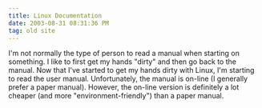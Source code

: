 ```yaml
---
title: Linux Documentation
date: 2003-08-31 08:31:36 PM
tag: old site
---
```


I'm not normally the type of person to read a manual when starting on something. I like to first get my hands "dirty" and then go back to the manual. Now that I've started to get my hands dirty with Linux, I'm starting to read the user manual. Unfortunately, the manual is on-line (I generally prefer a paper manual). However, the on-line version is definitely a lot cheaper (and more "environment-friendly") than a paper manual.
